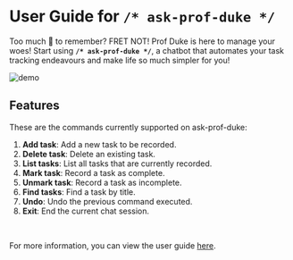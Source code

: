 # User Guide for `/* ask-prof-duke */`
Too much 💩 to remember? FRET NOT! Prof Duke is here to manage your woes! Start using **`/* ask-prof-duke */`**, a chatbot that automates your task
tracking endeavours and make life so much simpler for you!

![demo](https://user-images.githubusercontent.com/87931905/219407500-f8e047ab-b3b0-4fc3-9560-79630b30ff20.gif)


## Features

These are the commands currently supported on ask-prof-duke:

1. **Add task**: Add a new task to be recorded.
1. **Delete task**: Delete an existing task.
1. **List tasks**: List all tasks that are currently recorded.
1. **Mark task**: Record a task as complete.
1. **Unmark task**: Record a task as incomplete.
1. **Find tasks**: Find a task by title.
1. **Undo**: Undo the previous command executed.
1. **Exit**: End the current chat session.

<br>

For more information, you can view the user guide [here](https://jmestxr.github.io/ip/).
